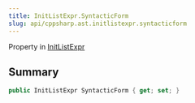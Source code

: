 ```yaml
---
title: InitListExpr.SyntacticForm
slug: api/cppsharp.ast.initlistexpr.syntacticform
---
```

Property in [InitListExpr](/api/cppsharp/ast/initlistexpr)

## Summary



```csharp
public InitListExpr SyntacticForm { get; set; }
```

